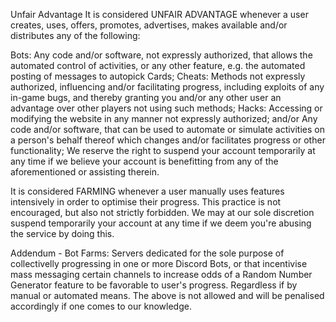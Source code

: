 Unfair Advantage
It is considered UNFAIR ADVANTAGE whenever a user creates, uses, offers, promotes, advertises, makes available and/or distributes any of the following:

Bots: Any code and/or software, not expressly authorized, that allows the automated control of activities, or any other feature, e.g. the automated posting of messages to autopick Cards;
Cheats: Methods not expressly authorized, influencing and/or facilitating progress, including exploits of any in-game bugs, and thereby granting you and/or any other user an advantage over other players not using such methods;
Hacks: Accessing or modifying the website in any manner not expressly authorized; and/or
Any code and/or software, that can be used to automate or simulate activities on a person's behalf thereof which changes and/or facilitates progress or other functionality;
We reserve the right to suspend your account temporarily at any time if we believe your account is benefitting from any of the aforementioned or assisting therein.

It is considered FARMING whenever a user manually uses features intensively in order to optimise their progress. This practice is not encouraged, but also not strictly forbidden. We may at our sole discretion suspend temporarily your account at any time if we deem you're abusing the service by doing this.

Addendum - Bot Farms: Servers dedicated for the sole purpose of collectivelly progressing in one or more Discord Bots, or that incentivise mass messaging certain channels to increase odds of a Random Number Generator feature to be favorable to user's progress. Regardless if by manual or automated means.
The above is not allowed and will be penalised accordingly if one comes to our knowledge.
